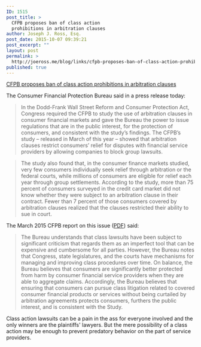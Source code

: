 ```yaml
---
ID: 1515
post_title: >
  CFPB proposes ban of class action
  prohibitions in arbitration clauses
author: Joseph J. Ross, Esq.
post_date: 2015-10-07 09:39:21
post_excerpt: ""
layout: post
permalink: >
  http://joeross.me/blog/links/cfpb-proposes-ban-of-class-action-prohibitions-in-arbitration-clauses-2/
published: true
---
```

[CFPB proposes ban of class action prohibitions in arbitration clauses](http://www.consumerfinance.gov/newsroom/cfpb-considers-proposal-to-ban-arbitration-clauses-that-allow-companies-to-avoid-accountability-to-their-customers/)

The Consumer Financial Protection Bureau said in a press release today: 

> In the Dodd-Frank Wall Street Reform and Consumer Protection Act, Congress required the CFPB to study the use of arbitration clauses in consumer financial markets and gave the Bureau the power to issue regulations that are in the public interest, for the protection of consumers, and consistent with the study’s findings. The CFPB’s study – released in March of this year – showed that arbitration clauses restrict consumers’ relief for disputes with financial service providers by allowing companies to block group lawsuits.

> The study also found that, in the consumer finance markets studied, very few consumers individually seek relief through arbitration or the federal courts, while millions of consumers are eligible for relief each year through group settlements. According to the study, more than 75 percent of consumers surveyed in the credit card market did not know whether they were subject to an arbitration clause in their contract. Fewer than 7 percent of those consumers covered by arbitration clauses realized that the clauses restricted their ability to sue in court.

The March 2015 CFPB report on this issue ([PDF](http://files.consumerfinance.gov/f/201510_cfpb_small-business-review-panel-packet-explaining-the-proposal-under-consideration.pdf)) said:

> The Bureau understands that class lawsuits have been subject to significant criticism that regards them as an imperfect tool that can be expensive and cumbersome for all parties. However, the Bureau notes that Congress, state legislatures, and the courts have mechanisms for managing and improving class procedures over time. On balance, the Bureau believes that consumers are significantly better protected from harm by consumer financial service providers when they are able to aggregate claims. Accordingly, the Bureau believes that ensuring that consumers can pursue class litigation related to covered consumer financial products or services without being curtailed by arbitration agreements protects consumers, furthers the public interest, and is consistent with the Study.

Class action lawsuits can be a pain in the ass for everyone involved and the only winners are the plaintiffs' lawyers. But the mere possibility of a class action may be enough to prevent predatory behavior on the part of service providers.